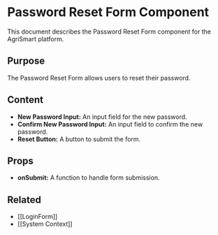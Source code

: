# Password Reset Form Component

This document describes the Password Reset Form component for the AgriSmart platform.

## Purpose

The Password Reset Form allows users to reset their password.

## Content

*   **New Password Input:** An input field for the new password.
*   **Confirm New Password Input:** An input field to confirm the new password.
*   **Reset Button:** A button to submit the form.

## Props

*   **onSubmit:** A function to handle form submission.

## Related

* [[LoginForm]]
* [[System Context]]
